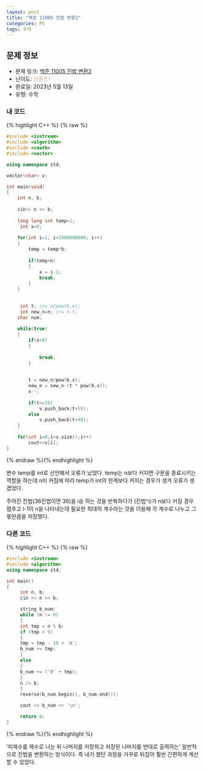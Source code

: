 ```yaml
---
layout: post
title: "백준 11005 진법 변환2"
categories: PS
tags: 수학
---
```


## 문제 정보
- 문제 링크: [백준 11005 진법 변환2](https://www.acmicpc.net/problem/11005)
- 난이도: <span style="color:#D2A28D">브론즈1</span>
- 완료일: 2023년 5월 13일
- 유형: 수학

### 내 코드

{% highlight C++ %} {% raw %}
```C++
#include <iostream>
#include <algorithm>
#include <cmath>
#include <vector>

using namespace std;

vector<char> v;

int main(void)
{
	int n, b;
	
	cin>> n >> b;
	
	long long int temp=1;
	 int x=0;
	
	for(int i=1; i<1000000000; i++)
	{
		temp = temp*b;
		
		if(temp>n)
		{
			x = i-1;
			break;
		}
	}
	
	
	 int t; //= n/pow(b,x);
	 int new_n=n; //= n-t;
	char num;
	
	while(true)
	{
		if(x<0)
		{
			
			break;
		}
		
		
		t = new_n/pow(b,x);
		new_n = new_n-(t * pow(b,x));
		x--;
		
		if(t>=10)
			v.push_back(t+55);
		else
			v.push_back(t+48);
	}
	
	for(int i=0;i<v.size();i++)
		cout<<v[i];
}
```
{% endraw %}{% endhighlight %}

변수 temp를 int로 선언해서 오류가 났었다. temp는 n보다 커지면 구문을 종료시키는 역할을 하는데 n이 커짐에 따라 temp가 int의 한계보다 커지는 경우가 생겨 오류가 생겼었다. 

주어진 진법(36진법이면 36)을 i승 하는 것을 반복하다가 (진법^i)가 n보다 커질 경우 멈추고 i-1이 n을 나타내는데 필요한 최대의 계수라는 것을 이용해 각 계수로 나누고 그 몫만큼을 저장했다.

### 다른 코드

{% highlight C++ %} {% raw %}
```C++
#include <iostream>
#include <algorithm>
using namespace std;

int main()
{
	 int n, b;
	 cin >> n >> b;

	 string b_num;
	 while (n != 0)
	 {
	 int tmp = n % b;
	 if (tmp > 9)
	 {
	 tmp = tmp - 10 + 'A';
	 b_num += tmp;
	 }
	 else
	 {
	 b_num += ('0' + tmp);
	 }
	 n /= b;
	 }
	 reverse(b_num.begin(), b_num.end());

	 cout << b_num << '\n';

	 return 0;
}
```
{% endraw %}{% endhighlight %}

‘피제수를 제수로 나눈 뒤 나머지를 저장하고 저장된 나머지를 반대로 출력하는’ 일반적으로 진법을 변환하는 방식이다. 즉 내가 했던 과정을 거꾸로 뒤집어 훨씬 간편하게 계산할 수 있었다.
